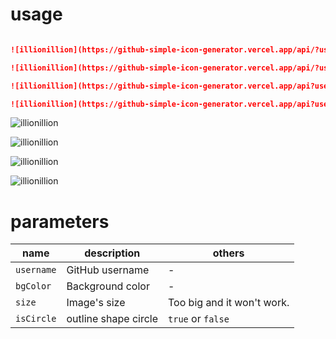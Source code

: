 # usage

```md

![illionillion](https://github-simple-icon-generator.vercel.app/api/?username=illionillion)

![illionillion](https://github-simple-icon-generator.vercel.app/api/?username=illionillion&bgColor=blue)

![illionillion](https://github-simple-icon-generator.vercel.app/api?username=illionillion&bgColor=purple&size=200)

![illionillion](https://github-simple-icon-generator.vercel.app/api?username=illionillion&bgColor=purple&size=250&isCircle=true)
```

![illionillion](https://github-simple-icon-generator.vercel.app/api/?username=illionillion)

![illionillion](https://github-simple-icon-generator.vercel.app/api/?username=illionillion&bgColor=blue)

![illionillion](https://github-simple-icon-generator.vercel.app/api?username=illionillion&bgColor=purple&size=200)

![illionillion](https://github-simple-icon-generator.vercel.app/api?username=illionillion&bgColor=purple&size=250&isCircle=true)

# parameters

| name | description | others |
|--------|--------|--------|
| `username` | GitHub username | - |
| `bgColor` | Background color | - |
| `size` | Image's size | Too big and it won't work. | 
| `isCircle` | outline shape circle | `true` or `false` | 